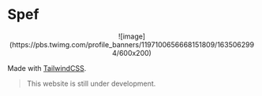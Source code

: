 # Spef

<div align="center">
![image](https://pbs.twimg.com/profile_banners/1197100656668151809/1635062994/600x200)
</div>

Made with [TailwindCSS](https://tailwindcss.com).

> This website is still under development.
